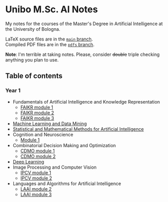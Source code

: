 # Unibo M.Sc. AI Notes

My notes for the courses of the Master's Degree in Artificial Intelligence at the University of Bologna.

LaTeX source files are in the [`main` branch](https://github.com/NotXia/unibo-ai-notes/tree/main).\
Compiled PDF files are in the [`pdfs` branch](https://github.com/NotXia/unibo-ai-notes/tree/pdfs).

**Note**: I'm terrible at taking notes. Please, consider ~~double~~ triple checking anything you plan to use.

## Table of contents

### Year 1
- Fundamentals of Artificial Intelligence and Knowledge Representation
   - [FAIKR module 1](https://github.com/NotXia/unibo-ai-notes/blob/pdfs/fundamentals-of-ai-and-kr/module1/faikr1.pdf)
   - [FAIKR module 2](https://github.com/NotXia/unibo-ai-notes/blob/pdfs/fundamentals-of-ai-and-kr/module2/faikr2.pdf)
   - [FAIKR module 3](https://github.com/NotXia/unibo-ai-notes/blob/pdfs/fundamentals-of-ai-and-kr/module3/faikr3.pdf)
- [Machine Learning and Data Mining](https://github.com/NotXia/unibo-ai-notes/blob/pdfs/machine-learning-and-data-mining/dm-ml.pdf)
- [Statistical and Mathematical Methods for Artificial Intelligence](https://github.com/NotXia/unibo-ai-notes/blob/pdfs/statistical-and-mathematical-methods-for-ai/smm.pdf)
- Cognition and Neuroscience
   - [Module 1](https://github.com/NotXia/unibo-ai-notes/blob/pdfs/cognition-and-neuroscience/cn.pdf)
- Combinatorial Decision Making and Optimization
   - [CDMO module 1](https://github.com/NotXia/unibo-ai-notes/blob/pdfs/combinatorial-decision-making-and-optimization/module1/cdmo1.pdf)
   - [CDMO module 2](https://github.com/NotXia/unibo-ai-notes/blob/pdfs/combinatorial-decision-making-and-optimization/module2/cdmo2.pdf)
- [Deep Learning](https://github.com/NotXia/unibo-ai-notes/blob/pdfs/deep-learning/dl.pdf)
- Image Processing and Computer Vision
   - [IPCV module 1](https://github.com/NotXia/unibo-ai-notes/blob/pdfs/image-processing-and-computer-vision/module1/ipcv1.pdf)
   - [IPCV module 2](https://github.com/NotXia/unibo-ai-notes/blob/pdfs/image-processing-and-computer-vision/module2/ipcv2.pdf)
- Languages and Algorithms for Artificial Intelligence
   - [LAAI module 2](https://github.com/NotXia/unibo-ai-notes/blob/pdfs/languages-and-algorithms-for-ai/module2/laai2.pdf)
   - [LAAI module 3](https://github.com/NotXia/unibo-ai-notes/blob/pdfs/languages-and-algorithms-for-ai/module3/laai3.pdf)
